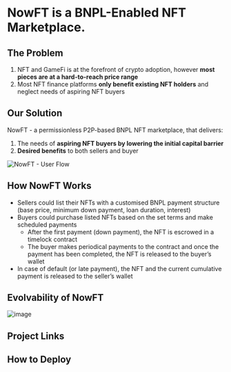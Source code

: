 # NowFT is a BNPL-Enabled NFT Marketplace.

## The Problem
1. NFT and GameFi is at the forefront of crypto adoption, however **most pieces are at a hard-to-reach price range**
2. Most NFT finance platforms **only benefit existing NFT holders** and neglect needs of aspiring NFT buyers

## Our Solution
NowFT - a permissionless P2P-based BNPL NFT marketplace, that delivers:
1. The needs of **aspiring NFT buyers by lowering the initial capital barrier**
2. **Desired benefits** to both sellers and buyer

![NowFT - User Flow](https://user-images.githubusercontent.com/78139457/186964683-571dfb8c-7cb9-40d0-9701-443f43c145d1.png)

## How NowFT Works
- Sellers could list their NFTs with a customised BNPL payment structure (base price, minimum down payment, loan duration, interest)
- Buyers could purchase listed NFTs based on the set terms and make scheduled payments
  - After the first payment (down payment), the NFT is escrowed in a timelock contract
  - The buyer makes periodical payments to the contract and once the payment has been completed, the NFT is released to the buyer’s wallet
- In case of default (or late payment), the NFT and the current cumulative payment is released to the seller’s wallet

## Evolvability of NowFT
![image](https://user-images.githubusercontent.com/78139457/186964607-c878decb-3fc7-4394-b75c-699ca585aa01.png)

## Project Links

## How to Deploy
